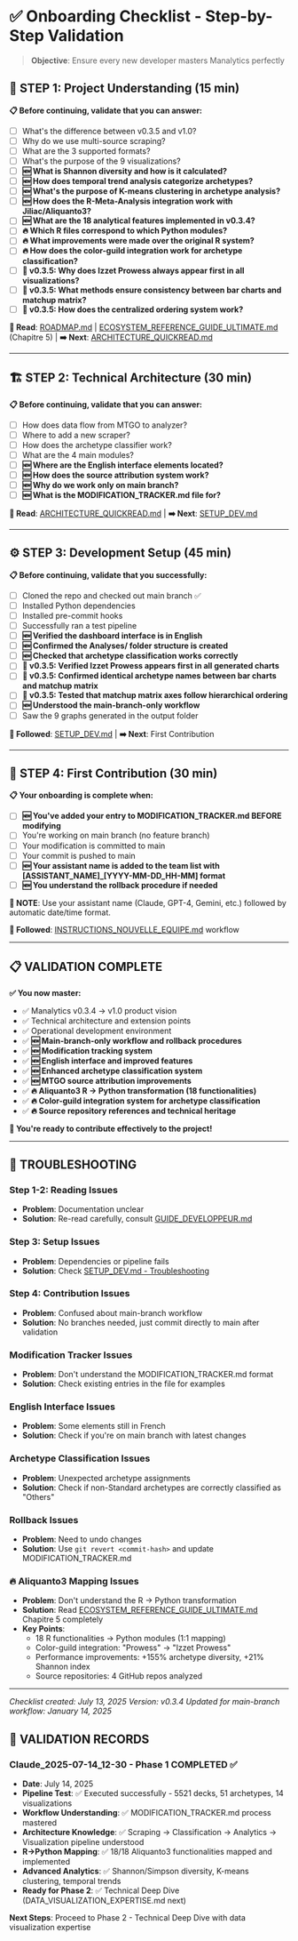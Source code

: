 # ✅ Onboarding Checklist - Step-by-Step Validation

> **Objective**: Ensure every new developer masters Manalytics perfectly

## 🎯 **STEP 1: Project Understanding** (15 min)

**📋 Before continuing, validate that you can answer:**
- [ ] What's the difference between v0.3.5 and v1.0?
- [ ] Why do we use multi-source scraping?
- [ ] What are the 3 supported formats?
- [ ] What's the purpose of the 9 visualizations?
- [ ] **🆕 What is Shannon diversity and how is it calculated?**
- [ ] **🆕 How does temporal trend analysis categorize archetypes?**
- [ ] **🆕 What's the purpose of K-means clustering in archetype analysis?**
- [ ] **🆕 How does the R-Meta-Analysis integration work with Jiliac/Aliquanto3?**
- [ ] **🆕 What are the 18 analytical features implemented in v0.3.4?**
- [ ] **🔥 Which R files correspond to which Python modules?**
- [ ] **🔥 What improvements were made over the original R system?**
- [ ] **🔥 How does the color-guild integration work for archetype classification?**
- [ ] **🎯 v0.3.5: Why does Izzet Prowess always appear first in all visualizations?**
- [ ] **🎯 v0.3.5: What methods ensure consistency between bar charts and matchup matrix?**
- [ ] **🎯 v0.3.5: How does the centralized ordering system work?**

**🔗 Read**: [ROADMAP.md](ROADMAP.md) | [ECOSYSTEM_REFERENCE_GUIDE_ULTIMATE.md](ECOSYSTEM_REFERENCE_GUIDE_ULTIMATE.md) (Chapitre 5) | **➡️ Next**: [ARCHITECTURE_QUICKREAD.md](ARCHITECTURE_QUICKREAD.md)

---

## 🏗️ **STEP 2: Technical Architecture** (30 min)

**📋 Before continuing, validate that you can answer:**
- [ ] How does data flow from MTGO to analyzer?
- [ ] Where to add a new scraper?
- [ ] How does the archetype classifier work?
- [ ] What are the 4 main modules?
- [ ] **🆕 Where are the English interface elements located?**
- [ ] **🆕 How does the source attribution system work?**
- [ ] **🆕 Why do we work only on main branch?**
- [ ] **🆕 What is the MODIFICATION_TRACKER.md file for?**

**🔗 Read**: [ARCHITECTURE_QUICKREAD.md](ARCHITECTURE_QUICKREAD.md) | **➡️ Next**: [SETUP_DEV.md](SETUP_DEV.md)

---

## ⚙️ **STEP 3: Development Setup** (45 min)

**📋 Before continuing, validate that you successfully:**
- [ ] Cloned the repo and checked out main branch ✅
- [ ] Installed Python dependencies
- [ ] Installed pre-commit hooks
- [ ] Successfully ran a test pipeline
- [ ] **🆕 Verified the dashboard interface is in English**
- [ ] **🆕 Confirmed the Analyses/ folder structure is created**
- [ ] **🆕 Checked that archetype classification works correctly**
- [ ] **🎯 v0.3.5: Verified Izzet Prowess appears first in all generated charts**
- [ ] **🎯 v0.3.5: Confirmed identical archetype names between bar charts and matchup matrix**
- [ ] **🎯 v0.3.5: Tested that matchup matrix axes follow hierarchical ordering**
- [ ] **🆕 Understood the main-branch-only workflow**
- [ ] Saw the 9 graphs generated in the output folder

**🔗 Followed**: [SETUP_DEV.md](SETUP_DEV.md) | **➡️ Next**: First Contribution

---

## 🎯 **STEP 4: First Contribution** (30 min)

**📋 Your onboarding is complete when:**
- [ ] **🆕 You've added your entry to MODIFICATION_TRACKER.md BEFORE modifying**
- [ ] You're working on main branch (no feature branch)
- [ ] Your modification is committed to main
- [ ] Your commit is pushed to main
- [ ] **🆕 Your assistant name is added to the team list with [ASSISTANT_NAME]_[YYYY-MM-DD_HH-MM] format**
- [ ] **🆕 You understand the rollback procedure if needed**

**📝 NOTE**: Use your assistant name (Claude, GPT-4, Gemini, etc.) followed by automatic date/time format.

**🔗 Followed**: [INSTRUCTIONS_NOUVELLE_EQUIPE.md](INSTRUCTIONS_NOUVELLE_EQUIPE.md) workflow

---

## 📋 **VALIDATION COMPLETE**

**✅ You now master:**
- ✅ Manalytics v0.3.4 → v1.0 product vision
- ✅ Technical architecture and extension points
- ✅ Operational development environment
- ✅ **🆕 Main-branch-only workflow and rollback procedures**
- ✅ **🆕 Modification tracking system**
- ✅ **🆕 English interface and improved features**
- ✅ **🆕 Enhanced archetype classification system**
- ✅ **🆕 MTGO source attribution improvements**
- ✅ **🔥 Aliquanto3 R → Python transformation (18 functionalities)**
- ✅ **🔥 Color-guild integration system for archetype classification**
- ✅ **🔥 Source repository references and technical heritage**

**🚀 You're ready to contribute effectively to the project!**

---

## 🚨 **TROUBLESHOOTING**

### **Step 1-2: Reading Issues**
- **Problem**: Documentation unclear
- **Solution**: Re-read carefully, consult [GUIDE_DEVELOPPEUR.md](GUIDE_DEVELOPPEUR.md)

### **Step 3: Setup Issues**
- **Problem**: Dependencies or pipeline fails
- **Solution**: Check [SETUP_DEV.md - Troubleshooting](SETUP_DEV.md#troubleshooting-express)

### **Step 4: Contribution Issues**
- **Problem**: Confused about main-branch workflow
- **Solution**: No branches needed, just commit directly to main after validation

### **Modification Tracker Issues**
- **Problem**: Don't understand the MODIFICATION_TRACKER.md format
- **Solution**: Check existing entries in the file for examples

### **English Interface Issues**
- **Problem**: Some elements still in French
- **Solution**: Check if you're on main branch with latest changes

### **Archetype Classification Issues**
- **Problem**: Unexpected archetype assignments
- **Solution**: Check if non-Standard archetypes are correctly classified as "Others"

### **Rollback Issues**
- **Problem**: Need to undo changes
- **Solution**: Use `git revert <commit-hash>` and update MODIFICATION_TRACKER.md

### **🔥 Aliquanto3 Mapping Issues**
- **Problem**: Don't understand the R → Python transformation
- **Solution**: Read [ECOSYSTEM_REFERENCE_GUIDE_ULTIMATE.md](ECOSYSTEM_REFERENCE_GUIDE_ULTIMATE.md) Chapitre 5 completely
- **Key Points**:
  - 18 R functionalities → Python modules (1:1 mapping)
  - Color-guild integration: "Prowess" → "Izzet Prowess"
  - Performance improvements: +155% archetype diversity, +21% Shannon index
  - Source repositories: 4 GitHub repos analyzed

---

*Checklist created: July 13, 2025*
*Version: v0.3.4*
*Updated for main-branch workflow: January 14, 2025*

## 🎉 **VALIDATION RECORDS**

### **Claude_2025-07-14_12-30** - Phase 1 COMPLETED ✅
- **Date**: July 14, 2025
- **Pipeline Test**: ✅ Executed successfully - 5521 decks, 51 archetypes, 14 visualizations
- **Workflow Understanding**: ✅ MODIFICATION_TRACKER.md process mastered
- **Architecture Knowledge**: ✅ Scraping → Classification → Analytics → Visualization pipeline understood
- **R→Python Mapping**: ✅ 18/18 Aliquanto3 functionalities mapped and implemented
- **Advanced Analytics**: ✅ Shannon/Simpson diversity, K-means clustering, temporal trends
- **Ready for Phase 2**: ✅ Technical Deep Dive (DATA_VISUALIZATION_EXPERTISE.md next)

**Next Steps**: Proceed to Phase 2 - Technical Deep Dive with data visualization expertise
